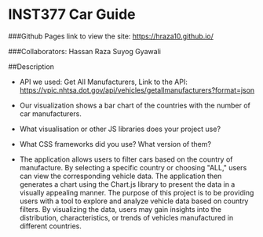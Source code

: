 # INST377 Car Guide

###Github Pages link to view the site:
https://hraza10.github.io/

###Collaborators:
Hassan Raza
Suyog Gyawali

##Description

- API we used: Get All Manufacturers, 
  Link to the API: https://vpic.nhtsa.dot.gov/api/vehicles/getallmanufacturers?format=json

- Our visualization shows a bar chart of the countries with the number of car manufacturers.

- What visualisation or other JS libraries does your project use?

- What CSS frameworks did you use? What version of them?

- The application allows users to filter cars based on the country of manufacture. By selecting a specific country or choosing "ALL," users  can view the corresponding vehicle data. The application then generates a chart using the Chart.js library to present the data in a   visually appealing manner. The purpose of this project is to be providing users with a tool to explore and analyze vehicle data based on   country filters. By visualizing the data, users may gain insights into the distribution, characteristics, or trends of vehicles manufactured  in different countries.
